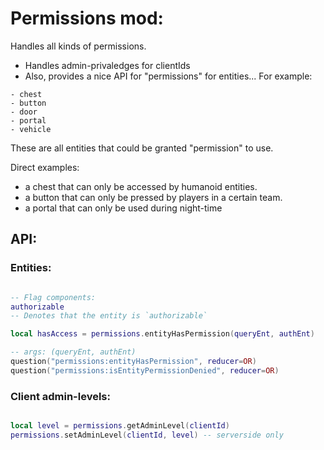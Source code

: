

# Permissions mod:

Handles all kinds of permissions.

- Handles admin-privaledges for clientIds
- Also, provides a nice API for "permissions" for entities... 
For example:
```
- chest
- button
- door
- portal
- vehicle
```
These are all entities that could be granted "permission" to use.

Direct examples:
- a chest that can only be accessed by humanoid entities.
- a button that can only be pressed by players in a certain team.
- a portal that can only be used during night-time

## API:

### Entities:
```lua

-- Flag components:
authorizable
-- Denotes that the entity is `authorizable`

local hasAccess = permissions.entityHasPermission(queryEnt, authEnt)

-- args: (queryEnt, authEnt)
question("permissions:entityHasPermission", reducer=OR)
question("permissions:isEntityPermissionDenied", reducer=OR)

```

### Client admin-levels:
```lua

local level = permissions.getAdminLevel(clientId)
permissions.setAdminLevel(clientId, level) -- serverside only

```

